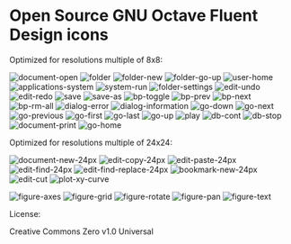 # Open Source GNU Octave Fluent Design icons

Optimized for resolutions multiple of 8x8:

![document-open](https://user-images.githubusercontent.com/31783838/154281405-37f79e8a-4532-4c37-9fb1-6faa713d635e.png)
![folder](https://user-images.githubusercontent.com/31783838/154281414-5c982556-db97-487d-9500-d9ffc1c28ac3.png)
![folder-new](https://user-images.githubusercontent.com/31783838/154281428-a1121aa4-1cd9-464b-b4bd-684b1c0cca1b.png)
![folder-go-up](https://user-images.githubusercontent.com/31783838/154281512-d2a0db2c-a92e-4358-92d9-dfd89c39f317.png)
![user-home](https://user-images.githubusercontent.com/31783838/154281563-5ff78f08-b3b3-4340-b8cd-843791be8464.png)
![applications-system](https://user-images.githubusercontent.com/31783838/154281445-05f25ef2-08db-482e-bb0c-d08cddd9990e.png)
![system-run](https://user-images.githubusercontent.com/31783838/154281528-54d5cc6e-1908-4bf2-ab05-b4d348a0509c.png)
![folder-settings](https://user-images.githubusercontent.com/31783838/154476043-dfb92d0c-1fed-4c3a-898b-6dc6ca85211b.png)
![edit-undo](https://user-images.githubusercontent.com/31783838/154742864-955eac4c-5bbc-4674-81f7-b147daf54720.png)
![edit-redo](https://user-images.githubusercontent.com/31783838/164294110-433245fe-5e72-4757-aa4e-65dfc7d1daca.png)
![save](https://user-images.githubusercontent.com/31783838/154809521-d2497553-14d5-4068-b5c9-dd7a27dfff40.png)
![save-as](https://user-images.githubusercontent.com/31783838/154809529-163f451f-2a2e-47fe-9a85-4620a999bb4a.png)
![bp-toggle](https://user-images.githubusercontent.com/31783838/155318375-37709edf-9128-4d83-a4a1-c24bc05128b0.png)
![bp-prev](https://user-images.githubusercontent.com/31783838/155318389-0979f0f9-eb07-4f78-bf49-78cba316af86.png)
![bp-next](https://user-images.githubusercontent.com/31783838/155318403-670fdc79-f14b-4f5d-93f9-2a2b3c10e931.png)
![bp-rm-all](https://user-images.githubusercontent.com/31783838/155318420-030b4da7-aaf2-42b0-a0c6-ac5169bbb349.png)
![dialog-error](https://user-images.githubusercontent.com/31783838/155318431-f77f0283-e51f-4531-8cd5-fb0f3548f3f4.png)
![dialog-information](https://user-images.githubusercontent.com/31783838/164294046-2c37121f-8e20-4cc6-a0d8-af932ecda090.png)
![go-down](https://user-images.githubusercontent.com/31783838/164294154-2aad6cb7-ed7a-43b2-b722-9e3ccfe6d39b.png)
![go-next](https://user-images.githubusercontent.com/31783838/164294183-9c144c1b-6c72-40eb-ac6a-b6b77722e2fb.png)
![go-previous](https://user-images.githubusercontent.com/31783838/164294190-35a1099f-869c-4b16-a0e4-dd96d72e779b.png)
![go-first](https://user-images.githubusercontent.com/31783838/164294164-cdc4269a-abcb-4361-9667-87b2cce624e1.png)
![go-last](https://user-images.githubusercontent.com/31783838/164294176-f941d355-20cc-4af7-9dc4-462680924eb7.png)
![go-up](https://user-images.githubusercontent.com/31783838/164294201-1c9d55c3-fee7-4081-847f-c0b8d57494c3.png)
![play](https://user-images.githubusercontent.com/31783838/164294212-1d7d98ec-a0df-4de9-9d41-3d65f21dabe1.png)
![db-cont](https://user-images.githubusercontent.com/31783838/164294305-80701848-2c30-4e39-8098-cbbba54f088d.png)
![db-stop](https://user-images.githubusercontent.com/31783838/164294871-92d08ddc-e578-4f59-b86e-c0e83458889f.png)
![document-print](https://user-images.githubusercontent.com/31783838/164294821-c882fe00-db71-40cf-ae7c-42202bf9f03d.png)
![go-home](https://user-images.githubusercontent.com/31783838/164348899-0e99f7bf-3f67-4dfe-8c9e-c7d6e3024400.png)

Optimized for resolutions multiple of 24x24:

![document-new-24px](https://user-images.githubusercontent.com/31783838/154945332-8ccefbda-3e5e-49a2-8a71-dab253d96213.png) ![edit-copy-24px](https://user-images.githubusercontent.com/31783838/154945343-d0186c42-b187-4abf-b65a-a2d6c4182f43.png) ![edit-paste-24px](https://user-images.githubusercontent.com/31783838/154945361-440ed7d2-ebc4-4df3-ba83-f31cdb699d71.png) ![edit-find-24px](https://user-images.githubusercontent.com/31783838/154945368-93813f5d-5657-47e4-851a-3a941d07af3d.png) ![edit-find-replace-24px](https://user-images.githubusercontent.com/31783838/154945380-90947a41-191a-46fe-8239-78d09416432f.png) ![bookmark-new-24px](https://user-images.githubusercontent.com/31783838/154945395-7cc8d16d-2df4-4b0d-8ca6-fe85e4afa06d.png) ![edit-cut](https://user-images.githubusercontent.com/31783838/164294715-18b1f665-45db-4595-8720-a7d4fb90cc83.png) ![plot-xy-curve](https://user-images.githubusercontent.com/31783838/164294722-b86eec2e-ce8b-41b1-b22f-19aba9853249.png)

![figure-axes](https://user-images.githubusercontent.com/31783838/164348713-2a400e57-20d3-4f73-96a4-65d78cd6623f.png)
![figure-grid](https://user-images.githubusercontent.com/31783838/164348730-e457682b-09bd-4197-b6af-3e416160be9a.png)
![figure-rotate](https://user-images.githubusercontent.com/31783838/164348776-96874960-a23f-4669-83ce-04f4106653dd.png)
![figure-pan](https://user-images.githubusercontent.com/31783838/164348749-c8842c27-8061-404c-82e3-f2946c46b939.png)
![figure-text](https://user-images.githubusercontent.com/31783838/164348805-10c9874e-30ef-4d45-ac28-3b8ac37b058d.png)


License:

Creative Commons Zero v1.0 Universal
